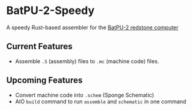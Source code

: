 # BatPU-2-Speedy
A speedy Rust-based assembler for the [BatPU-2 redstone computer](https://www.youtube.com/watch?v=3gBZHXqnleU)

## Current Features
- Assemble `.S` (assembly) files to `.mc` (machine code) files.

## Upcoming Features
- Convert machine code into `.schem` (Sponge Schematic)
- AIO `build` command to run `assemble` and `schematic` in one command
